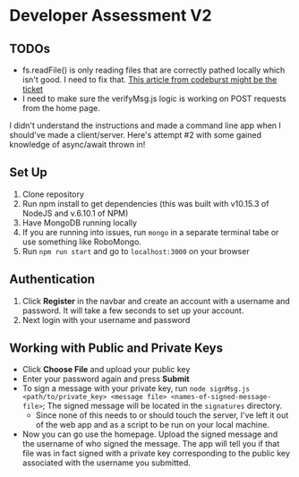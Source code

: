 # Developer Assessment V2

## TODOs
* fs.readFile() is only reading files that are correctly pathed locally which isn't good. I need to fix that. [This article from codeburst might be the ticket](https://codeburst.io/how-to-handle-multipart-form-data-in-nodejs-file-uploading-in-nodejs-26c0cb88adcf)
* I need to make sure the verifyMsg.js logic is working on POST requests from the home page.

I didn't understand the instructions and made a command line app when I should've made a client/server. Here's attempt #2 with some gained knowledge of async/await thrown in!

## Set Up
1. Clone repository
2. Run npm install to get dependencies (this was built with v10.15.3 of NodeJS and v.6.10.1 of NPM)
3. Have MongoDB running locally
4. If you are running into issues, run `mongo` in a separate terminal tabe or use something like RoboMongo.
5. Run `npm run start` and go to `localhost:3000` on your browser

## Authentication
1. Click **Register** in the navbar and create an account with a username and password. It will take a few seconds to set up your account.
2. Next login with your username and password 

## Working with Public and Private Keys
* Click **Choose File** and upload your public key
* Enter your password again and press **Submit**
* To sign a message with your private key, run `node signMsg.js <path/to/private_key> <message file> <names-of-signed-message-file>`; The signed message will be located in the `signatures` directory.
  * Since none of this needs to or should touch the server, I've left it out of the web app and as a script to be run on your local machine.
* Now you can go use the homepage. Upload the signed message and the username of who signed the message. The app will tell you if that file was in fact signed with a private key corresponding to the public key associated with the username you submitted.